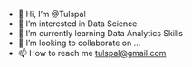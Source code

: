 - 👋 Hi, I’m @Tulspal
- 👀 I’m interested in Data Science
- 🌱 I’m currently learning Data Analytics Skills
- 💞️ I’m looking to collaborate on ...
- 📫 How to reach me tulspal@gmail.com

<!---
Tulspal/Tulspal is a ✨ special ✨ repository because its `README.md` (this file) appears on your GitHub profile.
You can click the Preview link to take a look at your changes.
--->

